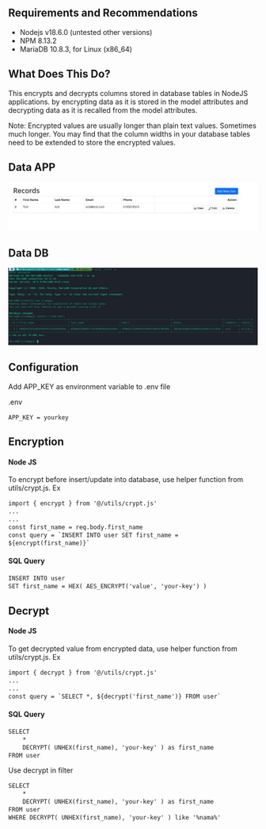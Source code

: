 ## Requirements and Recommendations

* Nodejs v18.6.0 (untested other versions)
* NPM 8.13.2
* MariaDB 10.8.3, for Linux (x86_64) 

## What Does This Do?

This encrypts and decrypts columns stored in database tables in NodeJS  applications.
by encrypting data as it is stored in the model attributes and decrypting data as it is recalled from the model attributes.

Note:
Encrypted values are usually longer than plain text values.  Sometimes much longer.  You may find that the column widths in your database tables need to be extended to store the encrypted values. 

## Data APP
![Features](img/app.jpg)
## Data DB
![Features](img/database.jpg)

## Configuration

Add APP_KEY as environment variable to .env file

.env

    APP_KEY = yourkey

## Encryption

#### Node JS

To encrypt before insert/update into database, use helper function from utils/crypt.js. Ex

    import { encrypt } from '@/utils/crypt.js'
    ...
    ...
    const first_name = req.body.first_name
    const query = `INSERT INTO user SET first_name = ${encrypt(first_name)}`

#### SQL Query

    INSERT INTO user
    SET first_name = HEX( AES_ENCRYPT('value', 'your-key') )


## Decrypt

#### Node JS

To get decrypted value from encrypted data, use helper function from utils/crypt.js. Ex

    import { decrypt } from '@/utils/crypt.js'
    ...
    ...
    const query = `SELECT *, ${decrypt('first_name')} FROM user`

#### SQL Query

    SELECT
        *
        DECRYPT( UNHEX(first_name), 'your-key' ) as first_name
    FROM user

Use decrypt in filter

    SELECT
        *
        DECRYPT( UNHEX(first_name), 'your-key' ) as first_name
    FROM user
    WHERE DECRYPT( UNHEX(first_name), 'your-key' ) like '%nama%'
